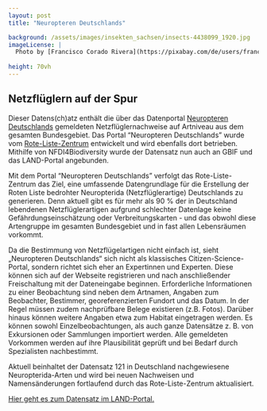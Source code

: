 ```yaml
---
layout: post 
title: "Neuropteren Deutschlands"

background: /assets/images/insekten_sachsen/insects-4438099_1920.jpg
imageLicense: |
  Photo by [Francisco Corado Rivera](https://pixabay.com/de/users/franciscojaviercorador-1727916/?utm_source=link-attribution&utm_medium=referral&utm_campaign=image&utm_content=4438099) via [Pixabay](https://pixabay.com/de//?utm_source=link-attribution&utm_medium=referral&utm_campaign=image&utm_content=4438099)
  
height: 70vh
---
```


## Netzflüglern auf der Spur

Dieser Datens(ch)atz enthält die über das Datenportal [Neuropteren Deutschlands](https://neuropteren.rotelistezentrum.de/) gemeldeten Netzflüglernachweise auf Artniveau aus dem gesamten Bundesgebiet. Das Portal “Neuropteren Deutschlands” wurde vom [Rote-Liste-Zentrum](https://www.rote-liste-zentrum.de/) entwickelt und wird ebenfalls dort betrieben. Mithilfe von NFDI4Biodiversity wurde der Datensatz nun auch an GBIF und das LAND-Portal angebunden.

Mit dem Portal “Neuropteren Deutschlands” verfolgt das Rote-Liste-Zentrum das Ziel, eine umfassende Datengrundlage für die Erstellung der Roten Liste bedrohter Neuropterida (Netzflüglerartige) Deutschlands zu generieren. Denn aktuell gibt es für mehr als 90 % der in Deutschland lebendenen Netzflüglerartigen aufgrund schlechter Datenlage keine Gefährdungseinschätzung oder Verbreitungskarten - und das obwohl diese Artengruppe im gesamten Bundesgebiet und in fast allen Lebensräumen vorkommt. 

Da die Bestimmung von Netzflügelartigen nicht einfach ist, sieht „Neuropteren Deutschlands“ sich nicht als klassisches Citizen-Science-Portal, sondern richtet  sich eher an Expertinnen und Experten. Diese können sich auf der Webseite registrieren und nach anschließender Freischaltung mit der Dateneingabe beginnen. Erforderliche Informationen zu einer Beobachtung sind neben dem Artnamen, Angaben zum Beobachter, Bestimmer, georeferenzierten Fundort und das Datum. In der Regel müssen zudem nachprüfbare Belege existieren (z.B. Fotos). Darüber hinaus können weitere Angaben etwa zum Habitat eingetragen werden. Es können sowohl Einzelbeobachtungen, als auch ganze Datensätze z. B. von Exkursionen oder Sammlungen importiert werden. Alle gemeldeten Vorkommen werden auf ihre Plausibilität geprüft und bei Bedarf durch Spezialisten nachbestimmt.

Aktuell beinhaltet der Datensatz 121 in Deutschland nachgewiesene Neuropterida-Arten und wird bei neuen Nachweisen und Namensänderungen fortlaufend durch das Rote-Liste-Zentrum aktualisiert.

[Hier geht es zum Datensatz im LAND-Portal.]({{site.url}}occurrence/search/?datasetKey=fb2ad96e-71d0-4735-815a-32371fec99f7) 




